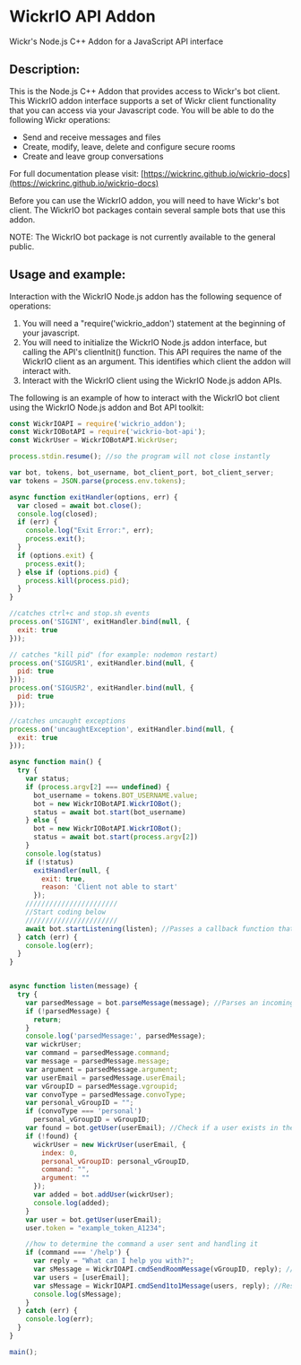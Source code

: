 # WickrIO API Addon

Wickr's Node.js C++ Addon for a JavaScript API interface

## Description:

This is the Node.js C++ Addon that provides access to Wickr's bot client.  This WickrIO addon interface supports a set of Wickr client functionality that you can access via your Javascript code. You will be able to do the following Wickr operations:

* Send and receive messages and files
* Create, modify, leave, delete and configure secure rooms
* Create and leave group conversations

For full documentation please visit: [https://wickrinc.github.io/wickrio-docs](https://wickrinc.github.io/wickrio-docs)

Before you can use the WickrIO addon, you will need to have Wickr's bot client. The WickrIO bot packages contain several sample bots that use this addon.

NOTE: The WickrIO bot package is not currently available to the general public.

## Usage and example:

Interaction with the WickrIO Node.js addon has the following sequence of operations:

1. You will need a "require('wickrio_addon') statement at the beginning of your javascript.
2. You will need to initialize the WickrIO Node.js addon interface, but calling the API's clientInit() function. This API requires the name of the WickrIO client as an argument. This identifies which client the addon will interact with.
3. Interact with the WickrIO client using the WickrIO Node.js addon APIs.

The following is an example of how to interact with the WickrIO bot client using the WickrIO Node.js addon and Bot API toolkit:

```javascript
const WickrIOAPI = require('wickrio_addon');
const WickrIOBotAPI = require('wickrio-bot-api');
const WickrUser = WickrIOBotAPI.WickrUser;

process.stdin.resume(); //so the program will not close instantly

var bot, tokens, bot_username, bot_client_port, bot_client_server;
var tokens = JSON.parse(process.env.tokens);

async function exitHandler(options, err) {
  var closed = await bot.close();
  console.log(closed);
  if (err) {
    console.log("Exit Error:", err);
    process.exit();
  }
  if (options.exit) {
    process.exit();
  } else if (options.pid) {
    process.kill(process.pid);
  }
}

//catches ctrl+c and stop.sh events
process.on('SIGINT', exitHandler.bind(null, {
  exit: true
}));

// catches "kill pid" (for example: nodemon restart)
process.on('SIGUSR1', exitHandler.bind(null, {
  pid: true
}));
process.on('SIGUSR2', exitHandler.bind(null, {
  pid: true
}));

//catches uncaught exceptions
process.on('uncaughtException', exitHandler.bind(null, {
  exit: true
}));

async function main() {
  try {
    var status;
    if (process.argv[2] === undefined) {
      bot_username = tokens.BOT_USERNAME.value;
      bot = new WickrIOBotAPI.WickrIOBot();
      status = await bot.start(bot_username)
    } else {
      bot = new WickrIOBotAPI.WickrIOBot();
      status = await bot.start(process.argv[2])
    }
    console.log(status)
    if (!status)
      exitHandler(null, {
        exit: true,
        reason: 'Client not able to start'
      });
    ///////////////////////
    //Start coding below
    ///////////////////////
    await bot.startListening(listen); //Passes a callback function that will receive incoming messages into the bot client
  } catch (err) {
    console.log(err);
  }
}


async function listen(message) {
  try {
    var parsedMessage = bot.parseMessage(message); //Parses an incoming message and returns and object with command, argument, vGroupID and Sender fields
    if (!parsedMessage) {
      return;
    }
    console.log('parsedMessage:', parsedMessage);
    var wickrUser;
    var command = parsedMessage.command;
    var message = parsedMessage.message;
    var argument = parsedMessage.argument;
    var userEmail = parsedMessage.userEmail;
    var vGroupID = parsedMessage.vgroupid;
    var convoType = parsedMessage.convoType;
    var personal_vGroupID = "";
    if (convoType === 'personal')
      personal_vGroupID = vGroupID;
    var found = bot.getUser(userEmail); //Check if a user exists in the database and get his position in the database
    if (!found) {
      wickrUser = new WickrUser(userEmail, {
        index: 0,
        personal_vGroupID: personal_vGroupID,
        command: "",
        argument: ""
      });
      var added = bot.addUser(wickrUser);
      console.log(added);
    }
    var user = bot.getUser(userEmail);
    user.token = "example_token_A1234";

    //how to determine the command a user sent and handling it
    if (command === '/help') {
      var reply = "What can I help you with?";
      var sMessage = WickrIOAPI.cmdSendRoomMessage(vGroupID, reply); //Respond back to the user or room with a message(using vGroupID)
      var users = [userEmail];
      var sMessage = WickrIOAPI.cmdSend1to1Message(users, reply); //Respond back to the user(using user wickrEmail)
      console.log(sMessage);
    }
  } catch (err) {
    console.log(err);
  }
}

main();
```
